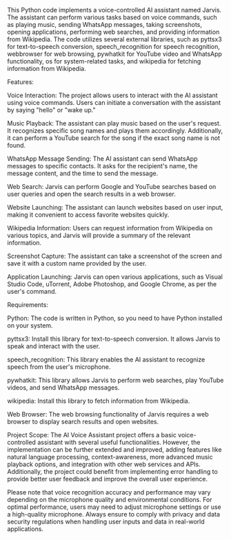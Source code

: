 This Python code implements a voice-controlled AI assistant named Jarvis. The assistant can perform various tasks based on voice commands, such as playing music, sending WhatsApp messages, taking screenshots, opening applications, performing web searches, and providing information from Wikipedia. The code utilizes several external libraries, such as pyttsx3 for text-to-speech conversion, speech_recognition for speech recognition, webbrowser for web browsing, pywhatkit for YouTube video and WhatsApp functionality, os for system-related tasks, and wikipedia for fetching information from Wikipedia.

Features:

Voice Interaction: The project allows users to interact with the AI assistant using voice commands. Users can initiate a conversation with the assistant by saying "hello" or "wake up."

Music Playback: The assistant can play music based on the user's request. It recognizes specific song names and plays them accordingly. Additionally, it can perform a YouTube search for the song if the exact song name is not found.

WhatsApp Message Sending: The AI assistant can send WhatsApp messages to specific contacts. It asks for the recipient's name, the message content, and the time to send the message.

Web Search: Jarvis can perform Google and YouTube searches based on user queries and open the search results in a web browser.

Website Launching: The assistant can launch websites based on user input, making it convenient to access favorite websites quickly.

Wikipedia Information: Users can request information from Wikipedia on various topics, and Jarvis will provide a summary of the relevant information.

Screenshot Capture: The assistant can take a screenshot of the screen and save it with a custom name provided by the user.

Application Launching: Jarvis can open various applications, such as Visual Studio Code, uTorrent, Adobe Photoshop, and Google Chrome, as per the user's command.

Requirements:

Python: The code is written in Python, so you need to have Python installed on your system.

pyttsx3: Install this library for text-to-speech conversion. It allows Jarvis to speak and interact with the user.

speech_recognition: This library enables the AI assistant to recognize speech from the user's microphone.

pywhatkit: This library allows Jarvis to perform web searches, play YouTube videos, and send WhatsApp messages.

wikipedia: Install this library to fetch information from Wikipedia.

Web Browser: The web browsing functionality of Jarvis requires a web browser to display search results and open websites.

Project Scope:
The AI Voice Assistant project offers a basic voice-controlled assistant with several useful functionalities. However, the implementation can be further extended and improved, adding features like natural language processing, context-awareness, more advanced music playback options, and integration with other web services and APIs. Additionally, the project could benefit from implementing error handling to provide better user feedback and improve the overall user experience.

Please note that voice recognition accuracy and performance may vary depending on the microphone quality and environmental conditions. For optimal performance, users may need to adjust microphone settings or use a high-quality microphone. Always ensure to comply with privacy and data security regulations when handling user inputs and data in real-world applications.
